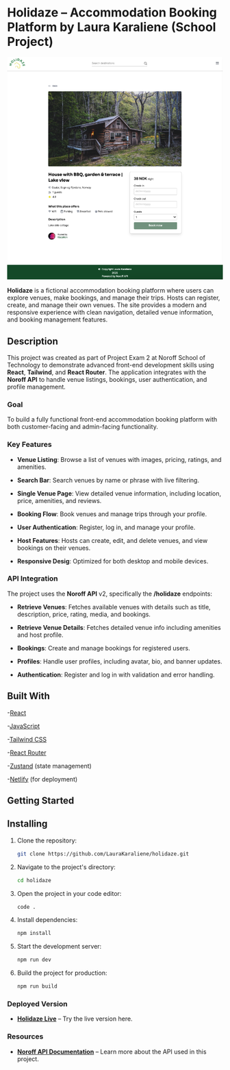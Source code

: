 # Holidaze – Accommodation Booking Platform by Laura Karaliene (School Project)

![Holidaze Screenshot](./src/assets/screenshot.png)

**Holidaze** is a fictional accommodation booking platform where users can explore venues, make bookings, and manage their trips. Hosts can register, create, and manage their own venues. The site provides a modern and responsive experience with clean navigation, detailed venue information, and booking management features.

## Description

This project was created as part of Project Exam 2 at Noroff School of Technology to demonstrate advanced front-end development skills using **React**, **Tailwind**, and **React Router**. The application integrates with the **Noroff API** to handle venue listings, bookings, user authentication, and profile management.

### Goal

To build a fully functional front-end accommodation booking platform with both customer-facing and admin-facing functionality.

### Key Features

- **Venue Listing**: Browse a list of venues with images, pricing, ratings, and amenities.

- **Search Bar**: Search venues by name or phrase with live filtering.

- **Single Venue Page**: View detailed venue information, including location, price, amenities, and reviews.

- **Booking Flow**: Book venues and manage trips through your profile.

- **User Authentication**: Register, log in, and manage your profile.

- **Host Features**: Hosts can create, edit, and delete venues, and view bookings on their venues.

- **Responsive Desig**: Optimized for both desktop and mobile devices.

### API Integration

The project uses the **Noroff API** v2, specifically the **/holidaze** endpoints:

- **Retrieve Venues**: Fetches available venues with details such as title, description, price, rating, media, and bookings.

- **Retrieve Venue Details**: Fetches detailed venue info including amenities and host profile.

- **Bookings**: Create and manage bookings for registered users.

- **Profiles**: Handle user profiles, including avatar, bio, and banner updates.

- **Authentication**: Register and log in with validation and error handling.

## Built With

-[React](https://reactjs.org/)

-[JavaScript](https://developer.mozilla.org/en-US/docs/Web/JavaScript)

-[Tailwind CSS]()

-[React Router](https://reactrouter.com/)

-[Zustand](https://zustand-demo.pmnd.rs/)
(state management)

-[Netlify](https://www.netlify.com/)
(for deployment)

## Getting Started

## Installing

1. Clone the repository:

   ```bash
   git clone https://github.com/LauraKaraliene/holidaze.git

   ```

2. Navigate to the project's directory:

   ```bash
   cd holidaze

   ```

3. Open the project in your code editor:

   ```bash
   code .

   ```

4. Install dependencies:

   ```bash
   npm install

   ```

5. Start the development server:

   ```bash
   npm run dev

   ```

6. Build the project for production:

   ```bash
   npm run build

   ```

### Deployed Version

- **[Holidaze Live]()**
  – Try the live version here.

### Resources

- **[Noroff API Documentation](https://docs.noroff.dev/docs/v2)**
  – Learn more about the API used in this project.
